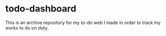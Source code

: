 # todo-dashboard
This is an archive repository for my to-do web I made in order to track my works to do on duty.
